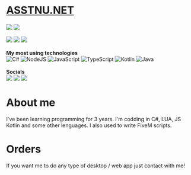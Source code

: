 <p align="center">
<h1><a href="https://assynu.net/">ASSTNU.NET</a></h1>
  <div>
    <img align="center" src="https://github-readme-stats.vercel.app/api?username=ASSYNU&show_icons=true&theme=github_dark"></img>
    <img align="center" src="https://github-readme-stats.vercel.app/api/top-langs/?username=ASSYNU&layout=compact&theme=github_dark"></img>
  </div>
  <br>
  <div>
    <img src="https://badges.pufler.dev/visits/assynu/assynu">
    <img src="https://badges.pufler.dev/years/assynu">
    <img src="https://badges.pufler.dev/repos/assynu">
  </div>
  <br>
  <b>My most using technologies</b>
  <br>
  <div>
    <img alt="C#"
      src="https://img.shields.io/badge/c%23%20-%23239120.svg?&style=for-the-badge&logo=c-sharp&logoColor=white" />
    <img alt="NodeJS"
      src="https://img.shields.io/badge/node.js%20-%2343853D.svg?&style=for-the-badge&logo=node.js&logoColor=white" />
    <img alt="JavaScript"
      src="https://img.shields.io/badge/javascript%20-%23323330.svg?&style=for-the-badge&logo=javascript&logoColor=%23F7DF1E" />
    <img alt="TypeScript"
      src="https://img.shields.io/badge/typescript%20-%23007ACC.svg?&style=for-the-badge&logo=typescript&logoColor=white" />
    <img alt="Kotlin"
      src="https://img.shields.io/badge/kotlin%20-%23007ACC.svg?&style=for-the-badge&logo=kotlin&logoColor=white" />
    <img alt="Java"
      src="https://img.shields.io/badge/java-%23007ACC.svg?&style=for-the-badge&logo=java&logoColor=white" />
  </div>
  <br>
   <b>Socials</b>
  <br>
  <a href="mailto:assynubusiness@gmail.com" target="_blank"><img
      src="https://img.shields.io/badge/Gmail-D14836?style=for-the-badge&logo=gmail&logoColor=white"></a>
  <a href="https://discord.gg/m3dDCMd7kJ" target="_blank"><img
      src="https://img.shields.io/badge/Discord-7289DA?style=for-the-badge&logo=discord&logoColor=white"></a>
  <a href="https://stackoverflow.com/users/16449282/assynu" target="_blank"><img
      src="https://img.shields.io/badge/Stack_Overflow-FE7A16?style=for-the-badge&logo=stack-overflow&logoColor=white"></a>
  <br>
<h1>About me</h1>
I've been learning programming for 3 years. I'm codding in C#, LUA, JS Kotlin and some other lenguages. I also used to write FiveM scripts.
<h1>Orders</h1>
If you want me to do any type of desktop / web app just contact with me!
</p>
